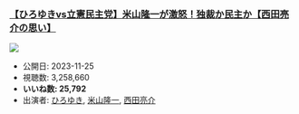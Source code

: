 ### [【ひろゆきvs立憲民主党】米山隆一が激怒！独裁か民主か【西田亮介の思い】](https://www.youtube.com/watch?v=eOz1CzMBmuQ)
[![](https://img.youtube.com/vi/eOz1CzMBmuQ/sddefault.jpg)](https://www.youtube.com/watch?v=eOz1CzMBmuQ)
-   公開日: 2023-11-25
-   視聴数: 3,258,660
-   **いいね数: 25,792**
-   出演者: [ひろゆき](/rehacq_fan/people/ひろゆき "wikilink"), [米山隆一](/rehacq_fan/people/米山隆一 "wikilink"), [西田亮介](/rehacq_fan/people/西田亮介 "wikilink")
